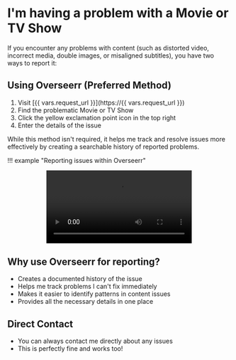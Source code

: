 # I'm having a problem with a Movie or TV Show

If you encounter any problems with content (such as distorted video, incorrect media, double images, or misaligned subtitles), you have two ways to report it:

## Using Overseerr (Preferred Method)

   1. Visit [{{ vars.request_url }}](https://{{ vars.request_url }})
   2. Find the problematic Movie or TV Show
   3. Click the yellow exclamation point icon in the top right
   4. Enter the details of the issue

   While this method isn't required, it helps me track and resolve issues more effectively by creating a searchable history of reported problems.

!!! example "Reporting issues within Overseerr"
    <center><video style="width:65%" controls="true" alt="type:video">
        <source src="../../assets/video/overseerr-reporting-issues.webm" type="video/webm">
    </video></center>

## Why use Overseerr for reporting?

- Creates a documented history of the issue
- Helps me track problems I can't fix immediately
- Makes it easier to identify patterns in content issues
- Provides all the necessary details in one place

## Direct Contact

   - You can always contact me directly about any issues
   - This is perfectly fine and works too!
